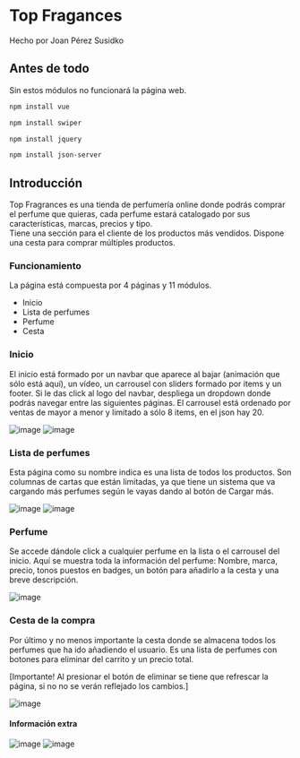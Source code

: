 # Top Fragances
Hecho por Joan Pérez Susidko

## Antes de todo

Sin estos módulos no funcionará la página web.

```sh
npm install vue
```

```sh
npm install swiper
```

```sh
npm install jquery
```

```sh
npm install json-server
```

## Introducción

Top Fragrances es una tienda de perfumería online donde podrás comprar el perfume que quieras,
cada perfume estará catalogado por sus características, marcas, precios y tipo.  
Tiene una sección para el cliente de los productos más vendidos. 
Dispone una cesta para comprar múltiples productos.


### Funcionamiento

La página está compuesta por 4 páginas y 11 módulos. 
- Inicio
- Lista de perfumes
- Perfume
- Cesta

### Inicio 

El inicio está formado por un navbar que aparece al bajar (animación que sólo está aquí), un vídeo, un carrousel con sliders formado por items y un footer.
Si le das click al logo del navbar, despliega un dropdown donde podrás navegar entre las siguientes páginas.
El carrousel está ordenado por ventas de mayor a menor y limitado a sólo 8 items, en el json hay 20.

![image](https://user-images.githubusercontent.com/101748401/220023991-59b6f3e0-2d67-426f-86d6-1b5911a8d893.png)
![image](https://user-images.githubusercontent.com/101748401/220024417-a72fba07-6481-49ed-af8e-42aa18858224.png)


### Lista de perfumes

Esta página como su nombre indica es una lista de todos los productos. Son columnas de cartas que están limitadas, ya que tiene un sistema que va cargando más perfumes según le vayas dando al botón de Cargar más.

![image](https://user-images.githubusercontent.com/101748401/220024936-ae7134b4-2a4c-47f2-bd03-50d87b01db2c.png)
![image](https://user-images.githubusercontent.com/101748401/220024965-2ac76ce7-7055-492a-931f-31a797281d24.png)

### Perfume

Se accede dándole click a cualquier perfume en la lista o el carrousel del inicio. Aquí se muestra toda la información del perfume: Nombre, marca, precio, tonos puestos en badges, un botón para añadirlo a la cesta y una breve descripción.

![image](https://user-images.githubusercontent.com/101748401/220025601-b0ccf5e5-e760-48ab-950c-d059725a59c1.png)

### Cesta de la compra

Por último y no menos importante la cesta donde se almacena todos los perfumes que ha ido añadiendo el usuario. Es una lista de perfumes con botones para eliminar del carrito y un precio total.

[Importante! Al presionar el botón de eliminar se tiene que refrescar la página, si no no se verán reflejado los cambios.]

![image](https://user-images.githubusercontent.com/101748401/220026298-c9d32af1-064f-41b2-9064-8216f2fa4a78.png)

#### Información extra

![image](https://user-images.githubusercontent.com/101748401/220026808-2ebffce1-5b27-43e6-8478-8685f66281db.png)
![image](https://user-images.githubusercontent.com/101748401/220027362-d69c3073-3f72-4e79-b73f-02d05cdecf72.png)



